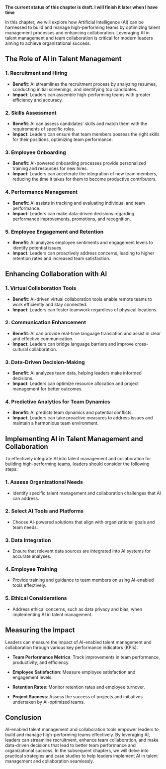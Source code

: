 **The current status of this chapter is draft. I will finish it later when I have time**

In this chapter, we will explore how Artificial Intelligence (AI) can be harnessed to build and manage high-performing teams by optimizing talent management processes and enhancing collaboration. Leveraging AI in talent management and team collaboration is critical for modern leaders aiming to achieve organizational success.

The Role of AI in Talent Management
-----------------------------------

### **1. Recruitment and Hiring**

* **Benefit**: AI streamlines the recruitment process by analyzing resumes, conducting initial screenings, and identifying top candidates.
* **Impact**: Leaders can assemble high-performing teams with greater efficiency and accuracy.

### **2. Skills Assessment**

* **Benefit**: AI can assess candidates' skills and match them with the requirements of specific roles.
* **Impact**: Leaders can ensure that team members possess the right skills for their positions, optimizing team performance.

### **3. Employee Onboarding**

* **Benefit**: AI-powered onboarding processes provide personalized training and resources for new hires.
* **Impact**: Leaders can accelerate the integration of new team members, reducing the time it takes for them to become productive contributors.

### **4. Performance Management**

* **Benefit**: AI assists in tracking and evaluating individual and team performance.
* **Impact**: Leaders can make data-driven decisions regarding performance improvements, promotions, and recognition.

### **5. Employee Engagement and Retention**

* **Benefit**: AI analyzes employee sentiments and engagement levels to identify potential issues.
* **Impact**: Leaders can proactively address concerns, leading to higher retention rates and increased team satisfaction.

Enhancing Collaboration with AI
-------------------------------

### **1. Virtual Collaboration Tools**

* **Benefit**: AI-driven virtual collaboration tools enable remote teams to work efficiently and stay connected.
* **Impact**: Leaders can foster teamwork regardless of physical locations.

### **2. Communication Enhancement**

* **Benefit**: AI can provide real-time language translation and assist in clear and effective communication.
* **Impact**: Leaders can bridge language barriers and improve cross-cultural collaboration.

### **3. Data-Driven Decision-Making**

* **Benefit**: AI analyzes team data, helping leaders make informed decisions.
* **Impact**: Leaders can optimize resource allocation and project management for better outcomes.

### **4. Predictive Analytics for Team Dynamics**

* **Benefit**: AI predicts team dynamics and potential conflicts.
* **Impact**: Leaders can take proactive measures to address issues and maintain a harmonious team environment.

Implementing AI in Talent Management and Collaboration
------------------------------------------------------

To effectively integrate AI into talent management and collaboration for building high-performing teams, leaders should consider the following steps:

### **1. Assess Organizational Needs**

* Identify specific talent management and collaboration challenges that AI can address.

### **2. Select AI Tools and Platforms**

* Choose AI-powered solutions that align with organizational goals and team needs.

### **3. Data Integration**

* Ensure that relevant data sources are integrated into AI systems for accurate analyses.

### **4. Employee Training**

* Provide training and guidance to team members on using AI-enabled tools effectively.

### **5. Ethical Considerations**

* Address ethical concerns, such as data privacy and bias, when implementing AI in talent management.

Measuring the Impact
--------------------

Leaders can measure the impact of AI-enabled talent management and collaboration through various key performance indicators (KPIs):

* **Team Performance Metrics**: Track improvements in team performance, productivity, and efficiency.

* **Employee Satisfaction**: Measure employee satisfaction and engagement levels.

* **Retention Rates**: Monitor retention rates and employee turnover.

* **Project Success**: Assess the success of projects and initiatives undertaken by AI-optimized teams.

Conclusion
----------

AI-enabled talent management and collaboration tools empower leaders to build and manage high-performing teams effectively. By leveraging AI, leaders can streamline recruitment, enhance team collaboration, and make data-driven decisions that lead to better team performance and organizational success. In the subsequent chapters, we will delve into practical strategies and case studies to help leaders implement AI in talent management and collaboration seamlessly.
